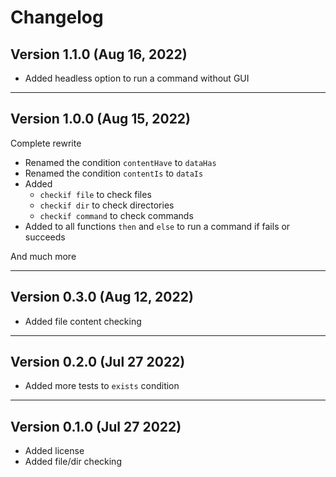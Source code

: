 # Changelog

## Version 1.1.0 (Aug 16, 2022)

- Added headless option to run a command without GUI

---

## Version 1.0.0 (Aug 15, 2022)

Complete rewrite

- Renamed the condition `contentHave` to `dataHas`
- Renamed the condition `contentIs` to `dataIs`
- Added
  - `checkif file` to check files
  - `checkif dir` to check directories
  - `checkif command` to check commands
- Added to all functions `then` and `else` to run a command if fails or succeeds

And much more

---

## Version 0.3.0 (Aug 12, 2022)

- Added file content checking

---

## Version 0.2.0 (Jul 27 2022)

- Added more tests to `exists` condition

---

## Version 0.1.0 (Jul 27 2022)

- Added license
- Added file/dir checking
